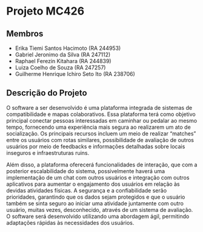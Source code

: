# Projeto MC426

## Membros

- Erika Tiemi Santos Hacimoto (RA 244953)
- Gabriel Jeronimo da Silva (RA 247112)
- Raphael Ferezin Kitahara (RA 244839)
- Luiza Coelho de Souza (RA 247257)
- Guilherme Henrique Ichiro Seto Ito (RA 238706)

## Descrição do Projeto
O software a ser desenvolvido é uma plataforma integrada de sistemas de compatibilidade e mapas colaborativos. Essa plataforma terá como objetivo principal conectar pessoas interessadas em caminhar ou pedalar ao mesmo tempo, fornecendo uma experiência mais segura ao realizarem um ato de socialização. Os principais recursos incluem um meio de realizar “matches” entre os usuários com rotas similares, possibilidade de avaliação de outros usuários por meio de feedbacks e informações detalhadas sobre locais inseguros e infraestruturas ruins.

Além disso, a plataforma oferecerá funcionalidades de interação, que com a posterior escalabilidade do sistema, possivelmente haverá uma implementação de um chat com outros usuários e integração com outros aplicativos para aumentar o engajamento dos usuários em relação às devidas atividades físicas. A segurança e a confiabilidade serão prioridades, garantindo que os dados sejam protegidos e que o usuário também se sinta seguro ao iniciar uma atividade juntamente com outro usuário, muitas vezes, desconhecido, através de um sistema de avaliação. O software será desenvolvido utilizando uma abordagem ágil, permitindo adaptações rápidas às necessidades dos usuários.
